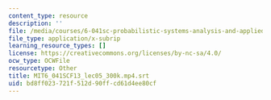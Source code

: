 ```yaml
---
content_type: resource
description: ''
file: /media/courses/6-041sc-probabilistic-systems-analysis-and-applied-probability-fall-2013/bd8ff023721f512d90ffcd61d4ee80cf_MIT6_041SCF13_lec05_300k.mp4.vtt
file_type: application/x-subrip
learning_resource_types: []
license: https://creativecommons.org/licenses/by-nc-sa/4.0/
ocw_type: OCWFile
resourcetype: Other
title: MIT6_041SCF13_lec05_300k.mp4.srt
uid: bd8ff023-721f-512d-90ff-cd61d4ee80cf
---
```

